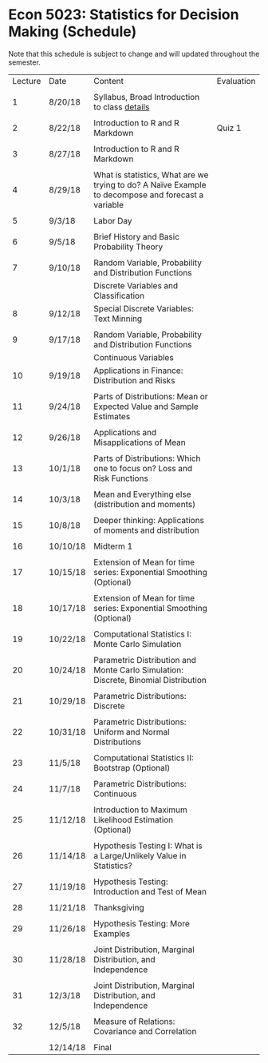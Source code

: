 
# Econ 5023: Statistics for Decision Making (Schedule)

Note that this schedule is subject to change and will updated throughout the semester. 


|         |          |                                                                                                    |            | 
|---------|----------|----------------------------------------------------------------------------------------------------|------------| 
| Lecture | Date     | Content                                                                                            | Evaluation | 
|         |          |                                                                                                    |            | 
| 1       | 8/20/18  | Syllabus, Broad Introduction to class [details](summary/lecture-intro_to_R.md)                     |            | 
|         |          |                                                                                                    |            | 
| 2       | 8/22/18  | Introduction to R and R Markdown                                                                   | Quiz 1     | 
|         |          |                                                                                                    |            | 
| 3       | 8/27/18  | Introduction to R and R Markdown                                                                   |            | 
|         |          |                                                                                                    |            | 
| 4       | 8/29/18  | What is statistics, What are we trying to do? A Naïve Example to decompose and forecast a variable |            | 
|         |          |                                                                                                    |            | 
| 5       | 9/3/18   | Labor Day                                                                                          |            | 
|         |          |                                                                                                    |            | 
| 6       | 9/5/18   | Brief History and Basic Probability Theory                                                         |            | 
|         |          |                                                                                                    |            | 
| 7       | 9/10/18  | Random Variable, Probability and Distribution Functions                                            |            | 
|         |          | Discrete Variables and Classification                                                              |            | 
| 8       | 9/12/18  | Special Discrete Variables: Text Minning                                                           |            | 
|         |          |                                                                                                    |            | 
| 9       | 9/17/18  | Random Variable, Probability and Distribution Functions                                            |            | 
|         |          | Continuous Variables                                                                               |            | 
| 10      | 9/19/18  | Applications in Finance: Distribution and Risks                                                    |            | 
|         |          |                                                                                                    |            | 
| 11      | 9/24/18  | Parts of Distributions: Mean or Expected Value and Sample Estimates                                |            | 
|         |          |                                                                                                    |            | 
| 12      | 9/26/18  | Applications and Misapplications of Mean                                                           |            | 
|         |          |                                                                                                    |            | 
| 13      | 10/1/18  | Parts of Distributions: Which one to focus on? Loss and Risk Functions                             |            | 
|         |          |                                                                                                    |            | 
| 14      | 10/3/18  | Mean and Everything else (distribution and moments)                                                |            | 
|         |          |                                                                                                    |            | 
| 15      | 10/8/18  | Deeper thinking: Applications of moments and distribution                                          |            | 
|         |          |                                                                                                    |            | 
| 16      | 10/10/18 | Midterm 1                                                                                          |            | 
|         |          |                                                                                                    |            | 
| 17      | 10/15/18 | Extension of Mean for time series: Exponential Smoothing (Optional)                                |            | 
|         |          |                                                                                                    |            | 
| 18      | 10/17/18 | Extension of Mean for time series: Exponential Smoothing (Optional)                                |            | 
|         |          |                                                                                                    |            | 
| 19      | 10/22/18 | Computational Statistics I: Monte Carlo Simulation                                                 |            | 
|         |          |                                                                                                    |            | 
| 20      | 10/24/18 | Parametric Distribution and Monte Carlo Simulation: Discrete, Binomial Distribution                |            | 
|         |          |                                                                                                    |            | 
| 21      | 10/29/18 | Parametric Distributions: Discrete                                                                 |            | 
|         |          |                                                                                                    |            | 
| 22      | 10/31/18 | Parametric Distributions: Uniform and Normal Distributions                                         |            | 
|         |          |                                                                                                    |            | 
| 23      | 11/5/18  | Computational Statistics II: Bootstrap (Optional)                                                  |            | 
|         |          |                                                                                                    |            | 
| 24      | 11/7/18  | Parametric Distributions: Continuous                                                               |            | 
|         |          |                                                                                                    |            | 
| 25      | 11/12/18 | Introduction to Maximum Likelihood Estimation (Optional)                                           |            | 
|         |          |                                                                                                    |            | 
| 26      | 11/14/18 | Hypothesis Testing I: What is a Large/Unlikely Value in Statistics?                                |            | 
|         |          |                                                                                                    |            | 
| 27      | 11/19/18 | Hypothesis Testing: Introduction and Test of Mean                                                  |            | 
|         |          |                                                                                                    |            | 
| 28      | 11/21/18 | Thanksgiving                                                                                       |            | 
|         |          |                                                                                                    |            | 
| 29      | 11/26/18 | Hypothesis Testing: More Examples                                                                  |            | 
|         |          |                                                                                                    |            | 
| 30      | 11/28/18 | Joint Distribution, Marginal Distribution, and Independence                                        |            | 
|         |          |                                                                                                    |            | 
| 31      | 12/3/18  | Joint Distribution, Marginal Distribution, and Independence                                        |            | 
|         |          |                                                                                                    |            | 
| 32      | 12/5/18  | Measure of Relations: Covariance and Correlation                                                   |            | 
|         |          |                                                                                                    |            | 
|         | 12/14/18 | Final                                                                                              |            | 
